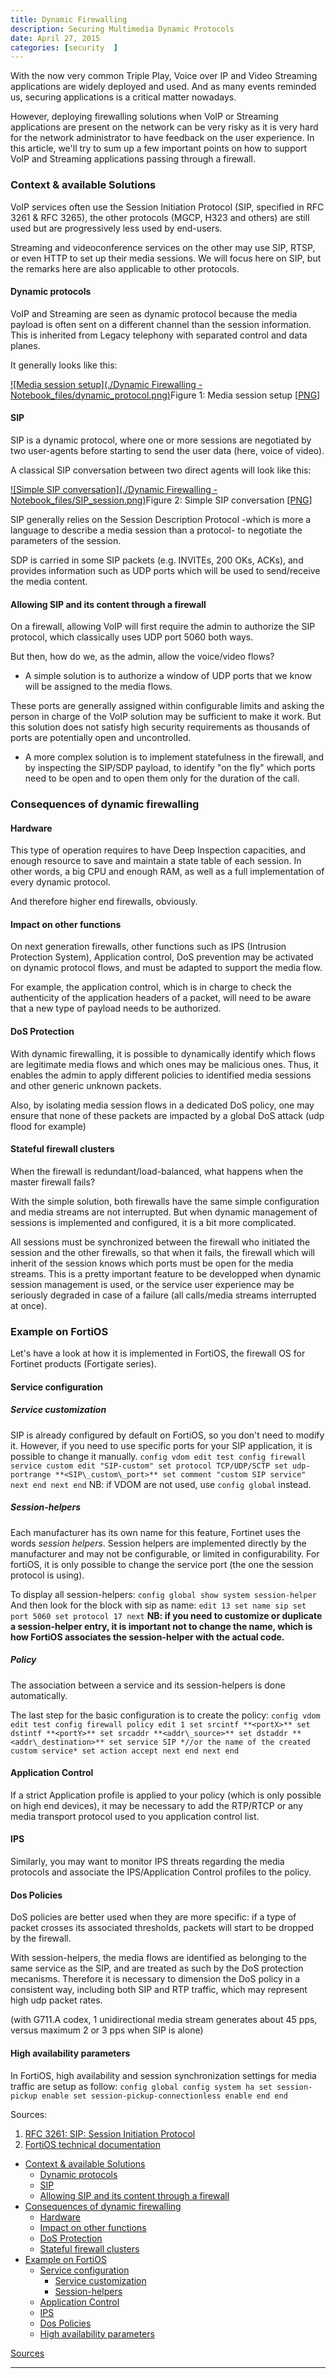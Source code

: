 ```yaml
---
title: Dynamic Firewalling
description: Securing Multimedia Dynamic Protocols
date: April 27, 2015
categories: [security  ]
---
```





With the now very common Triple Play, Voice over IP and Video Streaming applications are widely deployed and used. And as many events reminded us, securing applications is a critical matter nowadays.
  

However, deploying firewalling solutions when VoIP or Streaming applications are present on the network can be very risky as it is very hard for the network administrator to have feedback on the user experience.
In this article, we'll try to sum up a few important points on how to support VoIP and Streaming applications passing through a firewall.

### Context & available Solutions

VoIP services often use the Session Initiation Protocol (SIP, specified in RFC 3261 & RFC 3265), the other protocols (MGCP, H323 and others) are still used but are progressively less used by end-users.
  

Streaming and videoconference services on the other may use SIP, RTSP, or even HTTP to set up their media sessions. We will focus here on SIP, but the remarks here are also applicable to other protocols.

#### Dynamic protocols

VoIP and Streaming are seen as dynamic protocol because the media payload is often sent on a different channel than the session information. 
This is inherited from Legacy telephony with separated control and data planes.
  

It generally looks like this:

[![Media session setup](./Dynamic Firewalling - Notebook_files/dynamic_protocol.png)](https://web.archive.org/web/20180904000145/http://couble.ovh/figures/dynamic_protocol.png)Figure 1: Media session setup [[PNG](https://web.archive.org/web/20180904000145/http://couble.ovh/figures/dynamic_protocol.png)]
#### SIP

SIP is a dynamic protocol, where one or more sessions are negotiated by two user-agents before starting to send the user data (here, voice of video).
  

A classical SIP conversation between two direct agents will look like this:

[![Simple SIP conversation](./Dynamic Firewalling - Notebook_files/SIP_session.png)](https://web.archive.org/web/20180904000145/http://couble.ovh/figures/SIP_session.png)Figure 2: Simple SIP conversation [[PNG](https://web.archive.org/web/20180904000145/http://couble.ovh/figures/SIP_session.png)]

SIP generally relies on the Session Description Protocol -which is more a language to describe a media session than a protocol- to negotiate the parameters of the session.
  

SDP is carried in some SIP packets (e.g. INVITEs, 200 OKs, ACKs), and provides information such as UDP ports which will be used to send/receive the media content.

#### Allowing SIP and its content through a firewall

On a firewall, allowing VoIP will first require the admin to authorize the SIP protocol, which classically uses UDP port 5060 both ways.
  

But then, how do we, as the admin, allow the voice/video flows?

* A simple solution is to authorize a window of UDP ports that we know will be assigned to the media flows.
   

 These ports are generally assigned within configurable limits and asking the person in charge of the VoIP solution may be sufficient to make it work.
 But this solution does not satisfy high security requirements as thousands of ports are potentially open and uncontrolled.
* A more complex solution is to implement statefulness in the firewall, and by inspecting the SIP/SDP payload, to identify "on the fly" which ports need to be open and to open them only for the duration of the call.

### Consequences of dynamic firewalling

#### Hardware

This type of operation requires to have Deep Inspection capacities, and enough resource to save and maintain a state table of each session. 
In other words, a big CPU and enough RAM, as well as a full implementation of every dynamic protocol.
  

And therefore higher end firewalls, obviously.

#### Impact on other functions

On next generation firewalls, other functions such as IPS (Intrusion Protection System), Application control, DoS prevention may be activated on dynamic protocol flows, and must be adapted to support the media flow.
  

For example, the application control, which is in charge to check the authenticity of the application headers of a packet, will need to be aware that a new type of payload needs to be authorized.

#### DoS Protection

With dynamic firewalling, it is possible to dynamically identify which flows are legitimate media flows and which ones may be malicious ones. 
Thus, it enables the admin to apply different policies to identified media sessions and other generic unknown packets. 
  
Also, by isolating media session flows in a dedicated DoS policy, one may ensure that none of these packets are impacted by a global DoS attack (udp flood for example)

#### Stateful firewall clusters

When the firewall is redundant/load-balanced, what happens when the master firewall fails?
  

With the simple solution, both firewalls have the same simple configuration and media streams are not interrupted.
But when dynamic management of sessions is implemented and configured, it is a bit more complicated.
  

All sessions must be synchronized between the firewall who initiated the session and the other firewalls, so that when it fails, the firewall which will inherit of the session knows which ports must be open for the media streams.
This is a pretty important feature to be developped when dynamic session management is used, or the service user experience may be seriously degraded in case of a failure (all calls/media streams interrupted at once).

### Example on FortiOS

Let's have a look at how it is implemented in FortiOS, the firewall OS for Fortinet products (Fortigate series).

#### Service configuration

##### Service customization

SIP is already configured by default on FortiOS, so you don't need to modify it. However, if you need to use specific ports for your SIP application, it is possible to change it manually.
`config vdom
 edit test
 config firewall service custom
 edit "SIP-custom"
 set protocol TCP/UDP/SCTP
 set udp-portrange **<SIP\_custom\_port>**
 set comment "custom SIP service"
 next
 end
 next
end`
NB: if VDOM are not used, use `config global` instead.

##### Session-helpers

Each manufacturer has its own name for this feature, Fortinet uses the words *session helpers*.
Session helpers are implemented directly by the manufacturer and may not be configurable, or limited in configurability.
For fortiOS, it is only possible to change the service port (the one the session protocol is using).
  

To display all session-helpers:
`config global
 show system session-helper`
And then look for the block with sip as name:
 `edit 13
 set name sip
 set port 5060
 set protocol 17
 next`
**NB: if you need to customize or duplicate a session-helper entry, it is important not to change the name, which is how FortiOS associates the session-helper with the actual code.**

##### Policy

The association between a service and its session-helpers is done automatically.
  

The last step for the basic configuration is to create the policy:
`config vdom
 edit test
 config firewall policy
 edit 1
 set srcintf **<portX>**
 set dstintf **<portY>**
 set srcaddr **<addr\_source>**
 set dstaddr **<addr\_destination>**
 set service SIP *//or the name of the created custom service*
 set action accept
 next
 end
 next
end`

#### Application Control

If a strict Application profile is applied to your policy (which is only possible on high end devices), it may be necessary to add the RTP/RTCP or any media transport protocol used to you application control list.

#### IPS

Similarly, you may want to monitor IPS threats regarding the media protocols and associate the IPS/Application Control profiles to the policy.

#### Dos Policies

DoS policies are better used when they are more specific: if a type of packet crosses its associated thresholds, packets will start to be dropped by the firewall.
  

With session-helpers, the media flows are identified as belonging to the same service as the SIP, and are treated as such by the DoS protection mecanisms.
Therefore it is necessary to dimension the DoS policy in a consistent way, including both SIP and RTP traffic, which may represent high udp packet rates.
  

(with G711.A codex, 1 unidirectional media stream generates about 45 pps, versus maximum 2 or 3 pps when SIP is alone)

#### High availability parameters

In FortiOS, high availability and session synchronization settings for media traffic are setup as follow:
`config global
 config system ha
 set session-pickup enable
 set session-pickup-connectionless enable
 end
end`

Sources:

1. [RFC 3261: SIP: Session Initiation Protocol](https://web.archive.org/web/20180904000145/https://www.ietf.org/rfc/rfc3261.txt)
2. [FortiOS technical documentation](https://web.archive.org/web/20180904000145/http://docs.fortinet.com/)


 * [Context & available Solutions](https://web.archive.org/web/20180904000145/http://couble.ovh/Dynamic-Firewalling.html#toc-3-0)
	+ [Dynamic protocols](https://web.archive.org/web/20180904000145/http://couble.ovh/Dynamic-Firewalling.html#toc-4-0)
	+ [SIP](https://web.archive.org/web/20180904000145/http://couble.ovh/Dynamic-Firewalling.html#toc-4-1)
	+ [Allowing SIP and its content through a firewall](https://web.archive.org/web/20180904000145/http://couble.ovh/Dynamic-Firewalling.html#toc-4-2)
* [Consequences of dynamic firewalling](https://web.archive.org/web/20180904000145/http://couble.ovh/Dynamic-Firewalling.html#toc-3-1)
	+ [Hardware](https://web.archive.org/web/20180904000145/http://couble.ovh/Dynamic-Firewalling.html#toc-4-3)
	+ [Impact on other functions](https://web.archive.org/web/20180904000145/http://couble.ovh/Dynamic-Firewalling.html#toc-4-4)
	+ [DoS Protection](https://web.archive.org/web/20180904000145/http://couble.ovh/Dynamic-Firewalling.html#toc-4-5)
	+ [Stateful firewall clusters](https://web.archive.org/web/20180904000145/http://couble.ovh/Dynamic-Firewalling.html#toc-4-6)
* [Example on FortiOS](https://web.archive.org/web/20180904000145/http://couble.ovh/Dynamic-Firewalling.html#toc-3-2)
	+ [Service configuration](https://web.archive.org/web/20180904000145/http://couble.ovh/Dynamic-Firewalling.html#toc-4-7)
		- [Service customization](https://web.archive.org/web/20180904000145/http://couble.ovh/Dynamic-Firewalling.html#toc-5-0)
		- [Session-helpers](https://web.archive.org/web/20180904000145/http://couble.ovh/Dynamic-Firewalling.html#toc-5-1)
	+ [Application Control](https://web.archive.org/web/20180904000145/http://couble.ovh/Dynamic-Firewalling.html#toc-5-2)
	+ [IPS](https://web.archive.org/web/20180904000145/http://couble.ovh/Dynamic-Firewalling.html#toc-5-3)
	+ [Dos Policies](https://web.archive.org/web/20180904000145/http://couble.ovh/Dynamic-Firewalling.html#toc-4-9)
	+ [High availability parameters](https://web.archive.org/web/20180904000145/http://couble.ovh/Dynamic-Firewalling.html#toc-4-10)

[Sources](https://web.archive.org/web/20180904000145/http://couble.ovh/Dynamic-Firewalling.html#references)

---